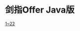 # 剑指Offer Java版

[1~22](https://github.com/MaJesTySA/CodingInterviewJava/blob/master/docs/1~22.md)

